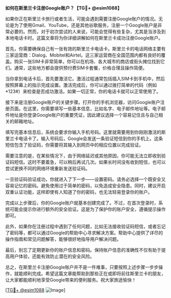 **如何在斯里兰卡注册Google账户？【TG💪+ @esim1088】**

如果你正在斯里兰卡旅行或者生活，可能会遇到需要注册Google账户的情况。无论是为了使用Gmail、YouTube，还是其他谷歌服务，注册一个Google账户是非常必要的。然而，对于初次尝试的人来说，可能会觉得有些复杂，尤其是当涉及到本地电话卡时。这篇文章将为你详细讲解如何在斯里兰卡成功注册Google账户。

首先，你需要确保自己有一张有效的斯里兰卡电话卡。斯里兰卡的电话网络主要有三家运营商：Dialog、Mobitel和Airtel。这三家运营商在全国范围内都有良好的覆盖。购买一张SIM卡非常简单，你可以在机场、各大城市的商店或街头摊位找到它们。通常，这些地方都会提供预付费SIM卡套餐，价格合理且操作简便。

当你拿到电话卡后，首先要激活它。激活过程通常包括插入SIM卡到手机中，然后按照屏幕上的指示完成设置。激活完成后，你可以通过拨打简单的代码（例如*123#）来检查是否成功激活。如果一切正常，你的电话卡就可以正常使用了。

接下来是注册Google账户的关键步骤。打开你的手机浏览器，访问Google账户注册页面。在这里，你需要填写一些基本信息，比如名字、电子邮件地址等。电子邮件地址是你登录Google账户的重要凭证，因此建议选择一个容易记住且与自己相关的邮箱地址。

填写完基本信息后，系统会要求你输入手机号码。这里就需要用到你刚刚激活的斯里兰卡电话卡了。输入号码后，Google会发送一条验证短信到你的手机上。这条短信包含了验证码，你需要将其输入到网页中的相应位置以完成验证。

需要注意的是，在某些情况下，由于网络延迟或其他原因，你可能无法立即收到验证码短信。这时不要着急，可以稍后再试几次。如果长时间没有收到短信，也可以尝试更换不同的网络环境重新发送验证码。

一旦验证码验证成功，你就进入了下一步——设置密码。请务必选择一个既安全又容易记忆的密码。避免使用过于简单的密码，以免造成安全隐患。同时，建议开启双重认证功能，这样即使有人知道了你的密码，也无法轻易登录你的账户。

完成以上步骤后，你的Google账户就基本创建完成了。不过，在首次登录时，系统可能会提示你进行额外的安全验证。这是为了保护你的账户安全，遵循提示操作即可。

此外，如果你在注册过程中遇到了任何问题，比如无法接收验证码短信，或者忘记了密码等，都可以通过Google的帮助中心寻求解决方案。帮助中心提供了详尽的操作指南和常见问题解答，能够很好地指导用户解决问题。

最后，别忘了定期更新你的账户信息和密码。保持账户信息的准确性不仅有助于提高用户体验，还能有效防止潜在的安全风险。

总之，在斯里兰卡注册Google账户并不是一件难事，只要按照上述步骤一步步操作，就能顺利完成。希望这篇文章能帮助到那些正在或即将前往斯里兰卡的朋友，让大家都能顺利地享受Google带来的便利服务。祝大家旅途愉快！

[[TG💪+ @esim1088](https://t.me/s/esim1088) ![Image](https://i.postimg.cc/4NQfJmqS/Snipaste-2025-05-13-00-14-12.png)]